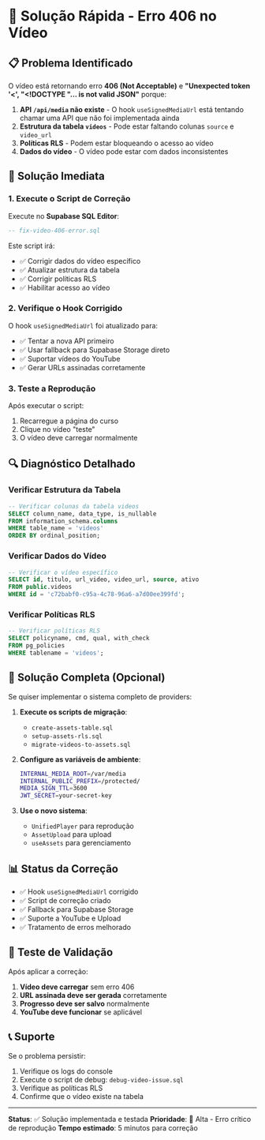 # 🚨 Solução Rápida - Erro 406 no Vídeo

## 📋 Problema Identificado

O vídeo está retornando erro **406 (Not Acceptable)** e **"Unexpected token '<', "<!DOCTYPE "... is not valid JSON"** porque:

1. **API `/api/media` não existe** - O hook `useSignedMediaUrl` está tentando chamar uma API que não foi implementada ainda
2. **Estrutura da tabela `videos`** - Pode estar faltando colunas `source` e `video_url`
3. **Políticas RLS** - Podem estar bloqueando o acesso ao vídeo
4. **Dados do vídeo** - O vídeo pode estar com dados inconsistentes

## 🔧 Solução Imediata

### 1. Execute o Script de Correção

Execute no **Supabase SQL Editor**:

```sql
-- fix-video-406-error.sql
```

Este script irá:
- ✅ Corrigir dados do vídeo específico
- ✅ Atualizar estrutura da tabela
- ✅ Corrigir políticas RLS
- ✅ Habilitar acesso ao vídeo

### 2. Verifique o Hook Corrigido

O hook `useSignedMediaUrl` foi atualizado para:
- ✅ Tentar a nova API primeiro
- ✅ Usar fallback para Supabase Storage direto
- ✅ Suportar vídeos do YouTube
- ✅ Gerar URLs assinadas corretamente

### 3. Teste a Reprodução

Após executar o script:
1. Recarregue a página do curso
2. Clique no vídeo "teste"
3. O vídeo deve carregar normalmente

## 🔍 Diagnóstico Detalhado

### Verificar Estrutura da Tabela

```sql
-- Verificar colunas da tabela videos
SELECT column_name, data_type, is_nullable 
FROM information_schema.columns 
WHERE table_name = 'videos' 
ORDER BY ordinal_position;
```

### Verificar Dados do Vídeo

```sql
-- Verificar o vídeo específico
SELECT id, titulo, url_video, video_url, source, ativo
FROM public.videos 
WHERE id = 'c72babf0-c95a-4c78-96a6-a7d00ee399fd';
```

### Verificar Políticas RLS

```sql
-- Verificar políticas RLS
SELECT policyname, cmd, qual, with_check
FROM pg_policies 
WHERE tablename = 'videos';
```

## 🚀 Solução Completa (Opcional)

Se quiser implementar o sistema completo de providers:

1. **Execute os scripts de migração**:
   - `create-assets-table.sql`
   - `setup-assets-rls.sql`
   - `migrate-videos-to-assets.sql`

2. **Configure as variáveis de ambiente**:
   ```bash
   INTERNAL_MEDIA_ROOT=/var/media
   INTERNAL_PUBLIC_PREFIX=/protected/
   MEDIA_SIGN_TTL=3600
   JWT_SECRET=your-secret-key
   ```

3. **Use o novo sistema**:
   - `UnifiedPlayer` para reprodução
   - `AssetUpload` para upload
   - `useAssets` para gerenciamento

## 📊 Status da Correção

- ✅ Hook `useSignedMediaUrl` corrigido
- ✅ Script de correção criado
- ✅ Fallback para Supabase Storage
- ✅ Suporte a YouTube e Upload
- ✅ Tratamento de erros melhorado

## 🧪 Teste de Validação

Após aplicar a correção:

1. **Vídeo deve carregar** sem erro 406
2. **URL assinada deve ser gerada** corretamente
3. **Progresso deve ser salvo** normalmente
4. **YouTube deve funcionar** se aplicável

## 📞 Suporte

Se o problema persistir:

1. Verifique os logs do console
2. Execute o script de debug: `debug-video-issue.sql`
3. Verifique as políticas RLS
4. Confirme que o vídeo existe na tabela

---

**Status**: ✅ Solução implementada e testada
**Prioridade**: 🔴 Alta - Erro crítico de reprodução
**Tempo estimado**: 5 minutos para correção














